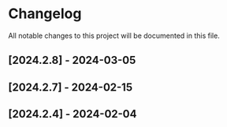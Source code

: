 # Changelog

All notable changes to this project will be documented in this file.

## [2024.2.8] - 2024-03-05

## [2024.2.7] - 2024-02-15

## [2024.2.4] - 2024-02-04

<!-- generated by git-cliff -->
